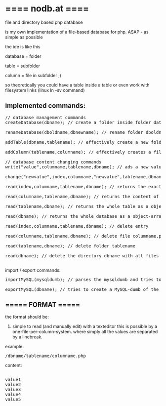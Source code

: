 # ==== nodb.at ====

file and directory based php database

is my own implementation of a file-based database for php. ASAP - as simple as possible

the ide is like this

database = folder

table = subfolder

column = file in subfolder ;)

so theoretically you could have a table inside a table or even work with filesystem links (linux ln -sv command)

## implemented commands:

<pre>
// database management commands
createDatabase(dbname); // create a folder inside folder database that is called dbname

renameDatabase(dboldname,dbnewname); // rename folder dboldname to dbnewname

addTable(dbname,tablename); // effectively create a new folder "tablename" inside the folder "dbname"

addColumn(tablename,columname); // effectively creates a file called "columname" inside tablename

// database content changing commands
write("value",columname,tablename,dbname); // ads a new value at the end of file columname.php

change("newvalue",index,columname,"newvalue",tablename,dbname); // change value at index(linenumber) index to "newvalue" inside columname.php

read(index,columname,tablename,dbname); // returns the exact value

read(columname,tablename,dbname); // returns the content of the whole columname.php-file as array

read(tablename,dbname); // returns the whole table as a object-array

read(dbname); // returns the whole database as a object-array with sub arrays

read(index,columname,tablename,dbname); // delete entry

read(columname,tablename,dbname); // delete file columname.php

read(tablename,dbname); // delete folder tablename

read(dbname); // delete the directory dbname with all files !!! WARNING !!! ;)

</pre>


import / export commands:

<pre>
importMySQL(mysqldumb); // parses the mysqldumb and tries to create a file-based database

exportMySQL(dbname); // tries to create a MySQL-dumb of the file-based-database
</pre>
## ===== FORMAT =====

the format should be:
1. simple to read (and manually edit) with a texteditor
this is possible by a one-file-per-column-system. where simply all the values are separated by a linebreak.

example:

<pre>
/dbname/tablename/columname.php
</pre>

content:

<pre>

value1
value2
value3
value4
value5

</pre>
